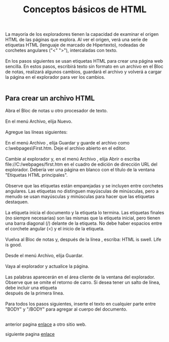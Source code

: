 <!DOCTYPE html>
<html>
<head>
	<meta charset="utf-8">
	<meta name="viewport" content="width=device-width, initial-scale=1">
	<title>Conceptos básicos de HTML</title>
</head>
<body>
<br></br>
<center><h1>Conceptos básicos de HTML</h1></center>
<br></br>
<b2>La mayoría de los exploradores tienen la capacidad de examinar el origen HTML de las páginas que explora. Al ver el origen, verá una serie de etiquetas HTML (lenguaje de marcado de Hipertexto), rodeadas de corchetes angulares ("<" ">"), intercaladas con texto.</b2>
<br></br>
<b3>En los pasos siguientes se usan etiquetas HTML para crear una página web sencilla. En estos pasos, escribirá texto sin formato en un archivo en el Bloc de notas, realizará algunos cambios, guardará el archivo y volverá a cargar la página en el explorador para ver los cambios.</b3>
<br></br>
<h2>Para crear un archivo HTML</h2>
<b4>Abra el Bloc de notas u otro procesador de texto.</b4>
<br></br>
<b5>En el menú Archivo, elija Nuevo.</b5>
<br></br>
<b6>Agregue las líneas siguientes:</b6>
<br></br>
 <b7>En el menú Archivo , elija Guardar y guarde el archivo como c:\webpages\First.htm. Deje el archivo abierto en el editor.</b7>
<br></br>
<b8>Cambie al explorador y, en el menú Archivo , elija Abrir o escriba file://C:/webpages/first.htm en el cuadro de edición de dirección URL del explorador. Debería ver una página en blanco con el título de la ventana "Etiquetas HTML principales".</b8>
<br></br>
<b9>Observe que las etiquetas están emparejadas y se incluyen entre corchetes angulares. Las etiquetas no distinguen mayúsculas de minúsculas, pero a menudo se usan mayúsculas y minúsculas para hacer que las etiquetas destaquen.</b9>
<br></br>
<b10>La etiqueta <HTML> inicia el documento y la etiqueta </HTML> lo termina. Las etiquetas finales (no siempre necesarias) son las mismas que la etiqueta inicial, pero tienen una barra diagonal (/) delante de la etiqueta. No debe haber espacios entre el corchete angular (<) y el inicio de la etiqueta.</b10>
<br></br>
<b11>Vuelva al Bloc de notas y, después de la línea </HEAD>, escriba:</b11>
<b12>
    HTML is swell.
    Life is good.
</b12>
<br></br>
<b13>Desde el menú Archivo, elija Guardar.</b13>
<br></br>
<b14>Vaya al explorador y actualice la página.</b14>
<br></br>
<b15>Las palabras aparecerán en el área cliente de la ventana del explorador. Observe que se omite el retorno de carro. Si desea tener un salto de línea, debe incluir una etiqueta <BR> después de la primera línea.</b15>
<br></br>
<b16>Para todos los pasos siguientes, inserte el texto en cualquier parte entre "BODY" y "/BODY" para agregar al cuerpo del documento.</b16>
<br></br>
      <p> anterior pagina <a href="https://emma-gay.github.io/num1/"> enlace</a> a otro sitio web.</p>
            <p> siguiente pagina <a href="https:/Emma-gay.github/texto3.html"">enlace</a></p>
</body>
</html>
